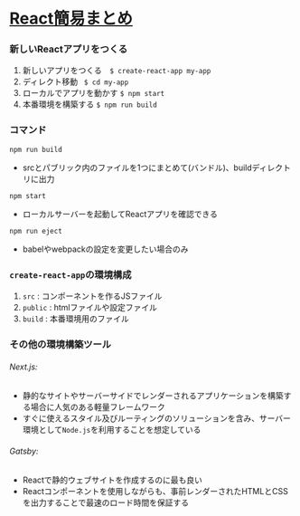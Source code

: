 # <a href="https://ja.reactjs.org/">React簡易まとめ</a>
### 新しいReactアプリをつくる
1. 新しいアプリをつくる　```$ create-react-app my-app```
2. ディレクト移動 ``` $ cd my-app```
3. ローカルでアプリを動かす ```$ npm start```
4. 本番環境を構築する ```$ npm run build```

### コマンド
```npm run build```
* srcとパブリック内のファイルを1つにまとめて(バンドル)、buildディレクトリに出力

```npm start```
* ローカルサーバーを起動してReactアプリを確認できる

```npm run eject```
* babelやwebpackの設定を変更したい場合のみ



### ```create-react-app```の環境構成

1. ```src``` : コンポーネントを作るJSファイル
2. ```public``` : htmlファイルや設定ファイル
3. ```build``` : 本番環境用のファイル

### その他の環境構築ツール
###### Next.js:
- 静的なサイトやサーバーサイドでレンダーされるアプリケーションを構築する場合に人気のある軽量フレームワーク
- すぐに使えるスタイル及びルーティングのソリューションを含み、サーバー環境として```Node.js```を利用することを想定している
###### Gatsby:
- Reactで静的ウェブサイトを作成するのに最も良い
- Reactコンポーネントを使用しながらも、事前レンダーされたHTMLとCSSを出力することで最速のロード時間を保証する

